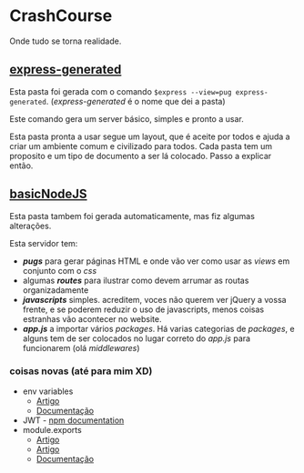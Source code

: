 # CrashCourse
Onde tudo se torna realidade.

## [express-generated](express-generated/express-generated.md)
Esta pasta foi gerada com o comando `$express --view=pug express-generated`. (*express-generated* é o nome que dei a pasta)

Este comando gera um server básico, simples e pronto a usar.

Esta pasta pronta a usar segue um layout, que é aceite por todos e ajuda a criar um ambiente comum e civilizado para todos. Cada pasta tem um proposito e um tipo de documento a ser lá colocado. Passo a explicar então.

## [basicNodeJS](basicNodeJS/basicNodeJS.md)
Esta pasta tambem foi gerada automaticamente, mas fiz algumas alterações.

Esta servidor tem:
* ***pugs*** para gerar páginas HTML e onde vão ver como usar as *views* em conjunto com o *css*
* algumas ***routes*** para ilustrar como devem arrumar as routas organizadamente
* ***javascripts*** simples. acreditem, voces não querem ver jQuery a vossa frente, e se poderem reduzir o uso de javascripts, menos coisas estranhas vão acontecer no website.
* ***app.js*** a importar vários *packages*. Há varias categorias de *packages*, e alguns tem de ser colocados no lugar correto do *app.js* para funcionarem (olá *middlewares*)

### coisas novas (até para mim XD)

* env variables
  * [Artigo](https://www.twilio.com/blog/working-with-environment-variables-in-node-js-html)
  * [Documentação](https://nodejs.org/dist/latest-v8.x/docs/api/process.html#process_process_env)
* JWT - [npm documentation](https://www.npmjs.com/package/jsonwebtoken)
* module.exports
  * [Artigo](https://www.tutorialsteacher.com/nodejs/nodejs-module-exports)
  * [Artigo](https://www.sitepoint.com/understanding-module-exports-exports-node-js/)
  * [Documentação](https://nodejs.org/api/modules.html#modules_module_exports)